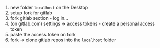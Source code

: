 1. new folder ``localhost`` on the Desktop
2. setup fork for gitlab
  1. fork gitlab section - log in...
  2. (on gitlab.com) settings -> access tokens - create a personal access token
  3. paste the access token on fork
3. fork -> clone gitlab repos into the ``localhost`` folder



